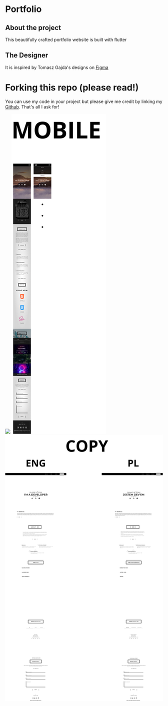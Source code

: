 # Portfolio

## About the project

This beautifully crafted portfolio website is built with flutter

## The Designer
It is inspired by Tomasz Gajda's designs on <a href = "https://www.figma.com/community/file/897605510384968096">Figma</a>

# Forking this repo (please read!)
You can use my code in your project but please give me credit by linking my 
[Github](https://github.com/yonahgraphics). That's all I ask for!



<img src = "https://github.com/yonahgraphics/Portfolio/blob/master/DESKTOP.png">
<img src = "https://github.com/yonahgraphics/Portfolio/blob/master/MOBILE.png">
<img src = "https://github.com/yonahgraphics/Portfolio/blob/master/COMPONENTS.png">





